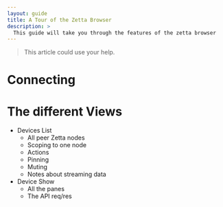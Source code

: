 ```yaml
---
layout: guide
title: A Tour of the Zetta Browser
description: >
  This guide will take you through the features of the zetta browser
---
```


> This article could use your help. 

# Connecting

# The different Views

  * Devices List
    * All peer Zetta nodes
    * Scoping to one node
    * Actions
    * Pinning
    * Muting
    * Notes about streaming data
  * Device Show
    * All the panes
    * The API req/res